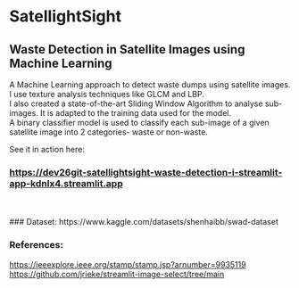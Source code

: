 # SatellightSight
## Waste Detection in Satellite Images using Machine Learning

A Machine Learning approach to detect waste dumps using satellite images.  
I use texture analysis techniques like GLCM and LBP.  
I also created a state-of-the-art Sliding Window Algorithm to analyse sub-images. It is adapted to the training data used for the model.  
A binary classifier model is used to classify each sub-image of a given satellite image into 2 categories- waste or non-waste.  

See it in action here:
### **https://dev26git-satellightsight-waste-detection-i-streamlit-app-kdnlx4.streamlit.app**


<br />
<br />
### Dataset:
https://www.kaggle.com/datasets/shenhaibb/swad-dataset


### References:
https://ieeexplore.ieee.org/stamp/stamp.jsp?arnumber=9935119  
https://github.com/jrieke/streamlit-image-select/tree/main